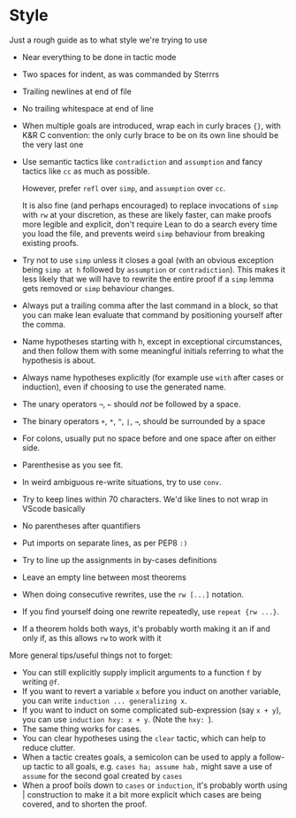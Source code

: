 # Style

Just a rough guide as to what style we're trying to use

- Near everything to be done in tactic mode
- Two spaces for indent, as was commanded by Sterrrs
- Trailing newlines at end of file
- No trailing whitespace at end of line
- When multiple goals are introduced, wrap each in curly braces `{}`, with
  K&R C convention: the only curly brace to be on its own line should be the
  very last one
- Use semantic tactics like `contradiction` and `assumption` and fancy tactics
  like `cc` as much as possible.

  However, prefer `refl` over `simp`, and `assumption` over `cc`.

  It is also fine (and perhaps encouraged) to replace invocations of `simp` with
  `rw` at your discretion, as these are likely faster, can make proofs more legible and explicit, don't require Lean to do
  a search every time you load the file, and prevents weird `simp`
  behaviour from breaking existing proofs.
- Try not to use `simp` unless it closes a goal (with an obvious
  exception being `simp at h` followed by `assumption` or
  `contradiction`). This makes it less likely that we will have to
  rewrite the entire proof if a `simp` lemma gets removed or `simp`
  behaviour changes.
- Always put a trailing comma after the last command in a block, so that you can
  make lean evaluate that command by positioning yourself after the comma.
- Name hypotheses starting with h, except in exceptional circumstances, and then
  follow them with some meaningful initials referring to what the hypothesis is
  about.
- Always name hypotheses explicitly (for example use `with` after cases or induction),
  even if choosing to use the generated name.
- The unary operators `¬`, `←` should *not* be followed by a space.
- The binary operators `+`, `*`, `^`, `∣`, `→`, should be surrounded by a space
- For colons, usually put no space before and one space after
  on either side.
- Parenthesise as you see fit.
- In weird ambiguous re-write situations, try to use `conv`.
- Try to keep lines within 70 characters. We'd like lines to not wrap in
  VScode basically
- No parentheses after quantifiers
- Put imports on separate lines, as per PEP8 `:)`
- Try to line up the assignments in by-cases definitions
- Leave an empty line between most theorems
- When doing consecutive rewrites, use the `rw [...]` notation.
- If you find yourself doing one rewrite repeatedly, use
  `repeat {rw ...}`.
- If a theorem holds both ways, it's probably worth making it
  an if and only if, as this allows `rw` to work with it

More general tips/useful things not to forget:

- You can still explicitly supply implicit arguments to a function `f` by
  writing `@f`.
- If you want to revert a variable `x` before you induct on another variable,
  you can write `induction ... generalizing x`.
- If you want to induct on some complicated sub-expression (say `x + y`), you
  can use `induction hxy: x + y`. (Note the `hxy: `).
- The same thing works for cases.
- You can clear hypotheses using the `clear` tactic, which can help to reduce
  clutter.
- When a tactic creates goals, a semicolon can be used to apply
  a follow-up tactic to all goals, e.g. `cases ha; assume hab,`
  might save a use of `assume` for the second goal created by `cases`
- When a proof boils down to `cases` or `induction`, it's probably
  worth using | construction to make it a bit more explicit which cases
  are being covered, and to shorten the proof.
